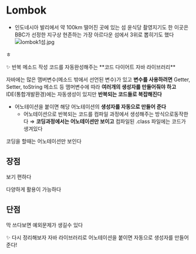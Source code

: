 # Lombok

- 인도네시아 발리에서 약 100km 떨어진 곳에 있는 섬
  윤식당 촬영지기도 한 이곳은 BBC가 선정한 지구상 현존하는 가장 아르다운 섬에서 3위로 뽑히기도 했다
  ![lombok1섬.jpg](Lombok%20879c2c3b83bd4b1bb41eab5d8cbb3a2b/lombok1%25EC%2584%25AC.jpg)

ㅎ

<aside>
✨ 반복 메소드 작성 코드를 자동완성해주는 **코드 다이어트 자바 라이브러리**

</aside>

자바에는 많은 맴버변수(메소드 밖에서 선언된 변수)가 있고
**변수를 사용하려면** Getter, Setter, toString 메소드 등 맴머변수에 따라
**여러개의 생성자를 만들어줘야 하고** IDE(통합개발환경)에는 자동생성이 있지만
**반복되는 코드들로 복잡해진다**

- 어노테이션을 붙이면 해당 어노테이션의 **생성자를 자동으로 만들어 준다**
  - 어노테이션으로 반복되는 코드를 컴파일 과정에서 생성해주는 방식으로동작한다
  ⇒ **코딩과정에서는 어노테이션만 보이고** 컴파일된 .class 파일에는 코드가 생겨있다

코딩을 할때는 어노테이션만 보인다

## 장점

보기 편하다

다양하게 활용이 가능하다

## 단점

막 쓰다보면 예외문제가 생길수 있다

<aside>
✨ 다시 정리해보자
자바 라이브러리로 어노테이션을 붙이면 자동으로 생성자를 만들어 준다!

</aside>
